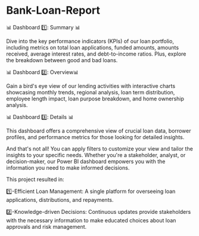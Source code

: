 # Bank-Loan-Report

📊 Dashboard 1️⃣: Summary 📊

Dive into the key performance indicators (KPIs) of our loan portfolio, including metrics on total loan applications, funded amounts, amounts received, average interest rates, and debt-to-income ratios. Plus, explore the breakdown between good and bad loans.

📊 Dashboard 2️⃣: Overview📊

Gain a bird's eye view of our lending activities with interactive charts showcasing monthly trends, regional analysis, loan term distribution, employee length impact, loan purpose breakdown, and home ownership analysis.


📊 Dashboard 3️⃣: Details 📊

This dashboard offers a comprehensive view of crucial loan data, borrower profiles, and performance metrics for those looking for detailed insights.

And that's not all! You can apply filters to customize your view and tailor the insights to your specific needs. Whether you're a stakeholder, analyst, or decision-maker, our Power BI dashboard empowers you with the information you need to make informed decisions.

This project resulted in:

1️⃣-Efficient Loan Management: A single platform for overseeing loan applications, distributions, and repayments.

2️⃣-Knowledge-driven Decisions: Continuous updates provide stakeholders with the necessary information to make educated choices about loan approvals and risk management.

